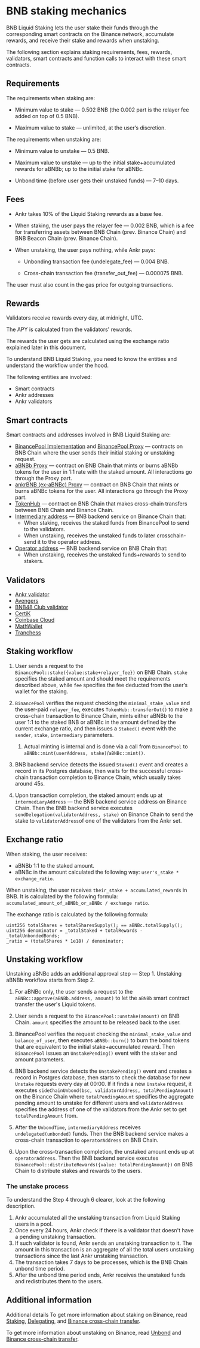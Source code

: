 # BNB staking mechanics

BNB Liquid Staking lets the user stake their funds through the corresponding smart contracts on the Binance network, accumulate rewards, and receive their stake and rewards when unstaking.

The following section explains staking requirements, fees, rewards, validators, smart contracts and function calls to interact with these smart contracts.


## Requirements

The requirements when staking are:

* Minimum value to stake — 0.502 BNB (the 0.002 part is the relayer fee added on top of 0.5 BNB).

* Maximum value to stake — unlimited, at the user’s discretion.

The requirements when unstaking are:

* Minimum value to unstake — 0.5 BNB.

* Maximum value to unstake — up to the initial stake+accumulated rewards for aBNBb; up to the initial stake for aBNBc.

* Unbond time (before user gets their unstaked funds) — 7–10 days.


## Fees

* Ankr takes 10% of the Liquid Staking rewards as a base fee. 

* When staking, the user pays the relayer fee — 0.002 BNB, which is a fee for transferring assets between BNB Chain (prev. Binance Chain) and BNB Beacon Chain (prev. Binance Chain).

* When unstaking, the user pays nothing, while Ankr pays:

  * Unbonding transaction fee (undelegate_fee) — 0.004 BNB.

  * Cross-chain transaction fee (transfer_out_fee) — 0.000075 BNB.

The user must also count in the gas price for outgoing transactions.


## Rewards
Validators receive rewards every day, at midnight, UTC.

The APY is calculated from the validators' rewards. 

The rewards the user gets are calculated using the exchange ratio explained later in this document.

To understand BNB Liquid Staking, you need to know the entities and understand the workflow under the hood.

The following entities are involved:
* Smart contracts
* Ankr addresses
* Ankr validators


## Smart contracts
Smart contracts and addresses involved in BNB Liquid Staking are:
* [BinancePool Implementation](https://bscscan.com/address/0x2ffd8a0dcedd44c583098de439242b801903bf6b) and [BinancePool Proxy](https://bscscan.com/address/0x66bea595aefd5a65799a920974b377ed20071118) — contracts on BNB Chain where the user sends their initial staking or unstaking request.
* [aBNBb Proxy](https://bscscan.com/address/0xBb1Aa6e59E5163D8722a122cd66EBA614b59df0d) — contract on BNB Chain that mints or burns aBNBb tokens for the user in 1:1 rate with the staked amount. All interactions go through the Proxy part.
* [ankrBNB (ex-aBNBc) Proxy](https://bscscan.com/address/0xfe39985D7eFF914c50A06bA0cFfcCA8361e00C0e) — contract on BNB Chain that mints or burns aBNBc tokens for the user. All interactions go through the Proxy part.
* [TokenHub](https://bscscan.com/address/0x0000000000000000000000000000000000001004) — contract on BNB Chain that makes cross-chain transfers between BNB Chain and Binance Chain.
* [Intermediary address](https://explorer.binance.org/address/bnb1lyhlnk763duq48rmctftxlde6ax3htxkxnay3e)  — BNB backend service on Binance Chain that:
  * When staking, receives the staked funds from BinancePool to send to the validators. 
  * When unstaking, receives the unstaked funds to later crosschain-send it to the operator address. 
* [Operator address](https://bscscan.com/address/0x4069d8a3de3a72eca86ca5e0a4b94619085e7362) — BNB backend service on BNB Chain that:
  * When unstaking, receives the unstaked funds+rewards to send to stakers.

## Validators
* [Ankr validator](https://www.bnbchain.world/en/staking/validator/bva1xnudjls7x4p48qrk0j247htt7rl2k2dzp3mr3j)
* [Avengers](https://www.bnbchain.org/en/staking/validator/bva1s0ntnh523dc2u5ez3dcj2t34k2x7y60cue46rt)
* [BNB48 Club validator](https://www.bnbchain.world/en/staking/validator/bva1ygrhjdjfyn2ffh5ha5llf5g6l3wxjt29hz9q4s)
* [CertiK](https://www.bnbchain.org/en/staking/validator/bva1lva9unyerjwcnayyd9kukyde96tvcfdgqk4930)
* [Coinbase Cloud](https://www.bnbchain.org/en/staking/validator/bva1cvxdm0yuzxqaysk9waxgmqasdl6qypaxx9aagz)
* [MathWallet](https://www.bnbchain.org/en/staking/validator/bva1y52k5rfmqv46p8x8jsnppzgkjgzt5m0zgx5h37)
* [Tranchess](https://www.bnbchain.org/en/staking/validator/bva1m3nj2sglp7mlz3y08qjlqyhycenz8m9cl4h4ht)

## Staking workflow
1. User sends a request to the `BinancePool::stake({value:stake+relayer_fee})` on BNB Chain. `stake` specifies the staked amount and should meet the requirements described above, while `fee` specifies the fee deducted from the user’s wallet for the staking. 

2. `BinancePool` verifies the request checking the `minimal_stake_value` and the user-paid `relayer_fee`, executes `TokenHub::transferOut()` to make a cross-chain transaction to Binance Chain, mints either aBNBb to the user 1:1 to the staked BNB or aBNBc in the amount defined by the current exchange ratio, and then issues a `Staked()` event with the `sender`, `stake`, `intermediary` parameters. 
   1. Actual minting is internal and is done via a call from `BinancePool` to `aBNBb::mint(userAddress, stake)`/`aBNBc::mint()`.

3. BNB backend service detects the issued `Staked()` event and creates a record in its Postgres database, then waits for the successful cross-chain transaction completion to Binance Chain, which usually takes around 45s.

4. Upon transaction completion, the staked amount ends up at `intermediaryAddress` — the BNB backend service address on Binance Chain. Then the BNB backend service executes `sendDelegation(validatorAddress, stake)` on Binance Chain to send the stake to `validatorAddress`of one of the validators from the Ankr set.

## Exchange ratio 

When staking, the user receives:
* aBNBb 1:1 to the staked amount.
* aBNBc in the amount calculated the following way: `user's_stake * exchange_ratio`.

When unstaking, the user receives `their_stake + accumulated_rewards` in BNB. 
It is calculated by the following formula: `accumulated_amount_of_aBNBb_or_aBNBc / exchange ratio`. 

The exchange ratio is calculated by the following formula: 

```
uint256 totalShares = totalSharesSupply(); == aBNBc.totalSupply();
uint256 denominator = _totalStaked + totalRewards - _totalUnbondedBonds;
_ratio = (totalShares * 1e18) / denominator;
```

## Unstaking workflow

Unstaking aBNBc adds an additional approval step — Step 1. Unstaking aBNBb workflow starts from Step 2. 

1. For aBNBc only, the user sends a request to the `aBNBc::approve(aBNBb.address, amount)` to let the `aBNBb` smart contract transfer the user's Liquid tokens.  

2. User sends a request to the `BinancePool::unstake(amount)` on BNB Chain. `amount` specifies the amount to be released back to the user.

3. BinancePool verifies the request checking the `minimal_stake_value` and `balance_of_user`, then executes `aBNBb::burn()` to burn the bond tokens that are equivalent to the initial stake+accumulated reward. Then `BinancePool` issues an `UnstakePending()` event with the staker and amount parameters. 

4. BNB backend service detects the `UnstakePending()` event and creates a record in Postgres database, then starts to check the database for new `Unstake` requests every day at 00:00. If it finds a new `Unstake` request, it executes `sideChainUnbond(bsc, validatorAddress, totalPendingAmount)` on the Binance Chain where `totalPendingAmount` specifies the aggregate pending amount to unstake for different users and `validatorAddress` specifies the address of one of the validators from the Ankr set to get `totalPendingAmount` from. 

5. After the `UnbondTime`, `intermediaryAddress` receives `undelegated(unbonded)` funds. Then the BNB backend service makes a cross-chain transaction to `operatorAddress` on BNB Chain.

6. Upon the cross-transaction completion, the unstaked amount ends up at `operatorAddress`. Then the BNB backend service executes `BinancePool::distributeRewards({value: totalPendingAmount})` on BNB Chain to distribute stakes and rewards to the users.
   
### The unstake process

To understand the Step 4 through 6 clearer, look at the following description. 
1. Ankr accumulated all the unstaking transaction from Liquid Staking users in a pool.
2. Once every 24 hours, Ankr check if there is a validator that doesn't have a pending unstaking transaction.
3. If such validator is found, Ankr sends an unstaking transaction to it. The amount in this transaction is an aggregate of all the total users unstaking transactions since the last Ankr unstaking transaction.      
4. The transaction takes 7 days to be processes, which is the BNB Chain unbond time period.
5. After the unbond time period ends, Ankr receives the unstaked funds and redistributes them to the users. 

## Additional information

Additional details
To get more information about staking on Binance, read [Staking](https://docs.binance.org/smart-chain/validator/Parameters.html), [Delegating](https://docs.binance.org/faq/bsc/del.html), and [Binance cross-chain transfer](https://docs.binance.org/smart-chain/developer/cross-chain-transfer.html).

To get more information about unstaking on Binance, read [Unbond](https://docs.binance.org/faq/bsc/del.html#when-can-i-receive-my-undelegated-bnb) and [Binance cross-chain transfer](https://docs.binance.org/smart-chain/developer/cross-chain-transfer.html).